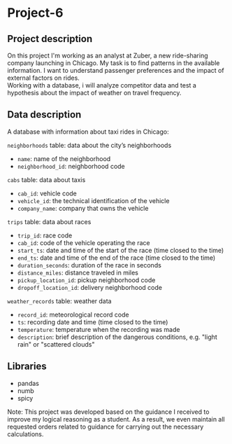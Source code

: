 # Project-6

## Project description
On this project I'm working as an analyst at Zuber, a new ride-sharing company launching in Chicago. My task is to find patterns in the available information. I want to understand passenger preferences and the impact of external factors on rides.  
Working with a database, i will analyze competitor data and test a hypothesis about the impact of weather on travel frequency.

## Data description
A database with information about taxi rides in Chicago:

`neighborhoods` table: data about the city’s neighborhoods
- `name`: name of the neighborhood
- `neighborhood_id`: neighborhood code

`cabs` table: data about taxis
- `cab_id`: vehicle code
- `vehicle_id`: the technical identification of the vehicle
- `company_name`: company that owns the vehicle

`trips` table: data about races
- `trip_id`: race code
- `cab_id`: code of the vehicle operating the race
- `start_ts`: date and time of the start of the race (time closed to the time)
- `end_ts`: date and time of the end of the race (time closed to the time)
- `duration_seconds`: duration of the race in seconds
- `distance_miles`: distance traveled in miles
- `pickup_location_id`: pickup neighborhood code
- `dropoff_location_id`: delivery neighborhood code

`weather_records` table: weather data
- `record_id`: meteorological record code
- `ts`: recording date and time (time closed to the time)
- `temperature`: temperature when the recording was made
- `description`: brief description of the dangerous conditions, e.g. "light rain" or "scattered clouds"

## Libraries
- pandas
- numb
- spicy
  
Note: This project was developed based on the guidance I received to improve my logical reasoning as a student. As a result, we even maintain all requested orders related to guidance for carrying out the necessary calculations.
